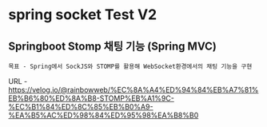# spring socket Test V2
## Springboot Stomp 채팅 기능 (Spring MVC)
```
목표 - Spring에서 SockJS와 STOMP를 활용해 WebSocket환경에서의 채팅 기능을 구현
```
URL - https://velog.io/@rainbowweb/%EC%8A%A4%ED%94%84%EB%A7%81%EB%B6%80%ED%8A%B8-STOMP%EB%A1%9C-%EC%B1%84%ED%8C%85%EB%B0%A9-%EA%B5%AC%ED%98%84%ED%95%98%EA%B8%B0